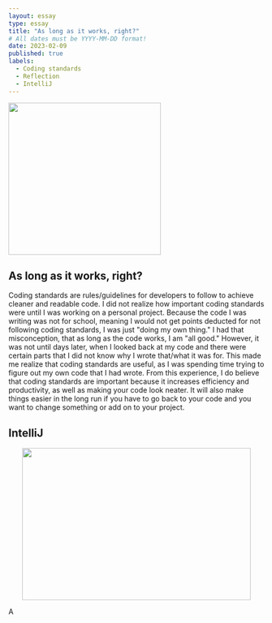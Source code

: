 ```yaml
---
layout: essay
type: essay
title: "As long as it works, right?"
# All dates must be YYYY-MM-DD format!
date: 2023-02-09
published: true
labels:
  - Coding standards
  - Reflection
  - IntelliJ
---
```


<img width="300px" class="rounded float-start pe-4" src="https://www.irishharnessracing.com/wp-content/uploads/2019/03/rules.jpg">

## As long as it works, right?


Coding standards are rules/guidelines for developers to follow to achieve cleaner and readable code. I did not realize how important coding standards were until I was working on a personal project. Because the code I was writing was not for school, meaning I would not get points deducted for not following coding standards, I was just "doing my own thing." I had that misconception, that as long as the code works, I am "all good." However, it was not until days later, when I looked back at my code and there were certain parts that I did not know why I wrote that/what it was for. This made me realize that coding standards are useful, as I was spending time trying to figure out my own code that I had wrote. From this experience, I do believe that coding standards are important because it increases efficiency and productivity, as well as making your code look neater. It will also make things easier in the long run if you have to go back to your code and you want to change something or add on to your project. 


## IntelliJ

<p align="center">
<img src="https://encrypted-tbn0.gstatic.com/images?q=tbn:ANd9GcQak-N8W03mK25slV1lwM80i0y1obRPPJOaLA&usqp=CAU" width="450" height="300">
</p>

A






